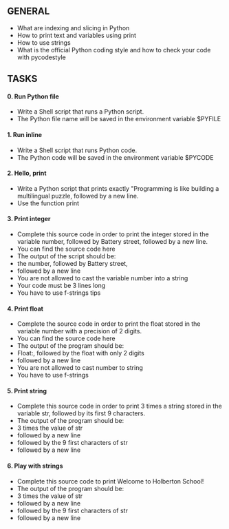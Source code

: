 ## GENERAL
- What are indexing and slicing in Python
- How to print text and variables using print
- How to use strings
- What is the official Python coding style and how to check your code with pycodestyle

## TASKS

#### 0. Run Python file
- Write a Shell script that runs a Python script.
- The Python file name will be saved in the environment variable $PYFILE

#### 1. Run inline
- Write a Shell script that runs Python code.
- The Python code will be saved in the environment variable $PYCODE

#### 2. Hello, print
- Write a Python script that prints exactly "Programming is like building a multilingual puzzle, followed by a new line.
- Use the function print

#### 3. Print integer
- Complete this source code in order to print the integer stored in the variable number, followed by Battery street, followed by a new line.
- You can find the source code here
- The output of the script should be:
- the number, followed by Battery street,
- followed by a new line
- You are not allowed to cast the variable number into a string
- Your code must be 3 lines long
- You have to use f-strings tips

#### 4. Print float
- Complete the source code in order to print the float stored in the variable number with a precision of 2 digits.
- You can find the source code here
- The output of the program should be:
- Float:, followed by the float with only 2 digits
- followed by a new line
- You are not allowed to cast number to string
- You have to use f-strings

#### 5. Print string
- Complete this source code in order to print 3 times a string stored in the variable str, followed by its first 9 characters.
- The output of the program should be:
- 3 times the value of str
- followed by a new line
- followed by the 9 first characters of str
- followed by a new line

#### 6. Play with strings
- Complete this source code to print Welcome to Holberton School!
- The output of the program should be:
- 3 times the value of str
- followed by a new line
- followed by the 9 first characters of str
- followed by a new line
